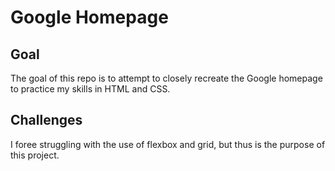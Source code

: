 # Google Homepage

## Goal
The goal of this repo is to attempt to closely recreate the Google homepage to practice my skills in HTML and CSS.

## Challenges
I foree struggling with the use of flexbox and grid, but thus is the purpose of this project.
